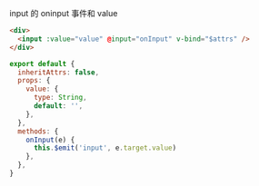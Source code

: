 input 的 oninput 事件和 value

```html
<div>
  <input :value="value" @input="onInput" v-bind="$attrs" />
</div>
```

```js
export default {
  inheritAttrs: false,
  props: {
    value: {
      type: String,
      default: '',
    },
  },
  methods: {
    onInput(e) {
      this.$emit('input', e.target.value)
    },
  },
}
```
